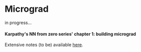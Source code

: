# Micrograd

in progress...

#### Karpathy's NN from zero series' chapter 1: building micrograd

Extensive notes (to be) available [here](https://notes.idosumit.com/ai/Karpathy's-NN-from-Zero/micrograd/Micrograd-Notes).
